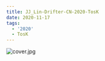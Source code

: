 ```yaml
---
title: JJ_Lin-Drifter-CN-2020-TosK
date: 2020-11-17
tags: 
  - '2020'
  - TosK
---
```


![cover.jpg](https://goindex.65style.workers.dev/3:/Music/JJ_Lin-Drifter-CN-2020-TosK/00-jj_lin-drifter-cn-2020-proof-tosk.jpg)

<!-- <retrotxt v-slot>
<pre class="has-text-plain text-1x font-ibm_vga_8x16">TTTTTTTTTTTTTTTTTTTT                            SSSSSSSS KKKKKKKK  KKKKKKKKKKKKKK
TT                TT     OOOOOOOO            SSSS     SS KK   KKK  KKKK        KK
TT               TTT   OOO      OOOO       SSS        SS KK    KKK  KKK        KK
TT               TT   OO           OO     SSS         SS KKK      KKKK        KK
TT               TT  OO             OO    SS          SS  KK       KK        KK
TT               TT OO               OO  SS           SS  KK                KK
TT               TTOO                OO  SS       SSSSSS  KK                KK
TTTTTTT      TTTTTTOO      OOOO       OO SS       SS SS   KK               KK
     TT      TT    OO      OOOOO      OO SS        SS     KK              KK
     TT      TT   OO      OO  OO      OO SS         SS    KK              KK
    TT       TT   OO      OO  OO      OO  SS         SS   KK               KK
    TT       TT   OO      OO  OO      OO   SS         SS  KK                KK
    TT       TT   OO      OO  OO      OO    SSS        SS KK                 KK
    TT       TT   OO      OOOOO       OO SSSS SS       SS KK                  KK
    TT       TT   OO       OOO       OO SS SSSSS       SS KK                   KK
    TT       TT    OO                OO SS             SS KK       KK           KK
   TT        TT    OO               OO  SS            SSS KK      KKKK         KK
   TT        TT     OO              OO SS             SS  KK      KK KK       KK
   TT        TT     OOO            OO  SS           SSS   KK      KK  KK    KKK
   TT         TT     OOO         OOO   SS         SSSS    KK       KK  KK  KKK
   TT         TT       OOO     OOOO     SSSSSSSSSSS       KK KKKKKKKK  KK KKK
   TTTTTTTTTTTTT         OOOOOOO                          KKKK          KKKK
+------------------------------------------------------------------------------+
|------------------------------[ Rls Information ]-----------------------------|
|                                                                              |
|                                                                              |
|     Supplier : Team TosK                       提供: Team TosK               |
|     Ripper   : Team TosK                       製作: Team TosK               |
|     Artist   : JJ Lin                          藝人: 林俊傑                  |
|     Album    : Drifter                         專輯: 倖存者                  |
|     Label    : Warner Music                    公司: 華納音樂                |
|     Retail   : 2020-10-20                      上市: 2020年10月20日          |
|     Release  : 2020-10-31                      發佈: 2020年10月31日          |
|     Genre    : Pop                             類型: 流行樂                  |
|     Source   : CDDA                            音源: CDDA                    |
|     Grabber  : EAC                             採集: EAC                     |
|     Tracks   : 07                              曲目: 07首                    |
|     Play Time: 30:11 min                       時長: 30分11秒                |
|     Size     : 54.00 MB                        大小: 54.00 MB                |
|     Bitrate  : VBRKbps                         速率: VBRKbps                 |
|     Encoder  : Lame 3.100 -V0                  工具: Lame 3.100 -V0          |
|                                                                              |
|                                                                              |
|-----[ Track List ]-----------------------------------------------------------|
|                                                                              |
|                                                                              |
|     01.Embark                                              [03:55]           |
|     02.No Turning Back                                     [04:38]           |
|     03.Drifter                                             [04:44]           |
|     04.The Lost Ones                                       [04:39]           |
|     05.So Be It                                            [04:35]           |
|     06.Passing Through                                     [04:13]           |
|     07.While I Can (Bonus Track)                           [03:27]           |
|                                                            -------           |
|     01.最嚮往的地方                                        [03:55]           |
|     02.交換餘生                                            [04:38]           |
|     03.倖存者                                              [04:44]           |
|     04.離開的那一些                                        [04:39]           |
|     05.最好是                                              [04:35]           |
|     06.暫時的記號                                          [04:13]           |
|     07.While I Can                                         [03:27]           |
|                                                            -------           |
|                                                             30:11 min        |
|                                                             54.00 MB         |
|                                                                              |
|                                                                              |
|                                                                              |
|                                                                              |
|                                                                              |
|-------------------------------[ Release Notes ]------------------------------|
|                                                                              |
|                                                                              |
|   "The Drifter, who has been broken, gives everything in exchange. But what  |
|   ’s the choice to be made?" JJ Lin explores parallel universes in his 14th |
|   regular album Drifter ? Like You Do, which arrives almost three years      |
|   after Message in a Bottle. The singer-songwriter delicately expresses      |
|   different emotions in his double EP, which features the pre-release        |
|   single "No Turning Back," title track "Drifter" and more.                  |
|                                                                              |
|                                                                              |
|            https://www.yesasia.com/1096312919-0-0-0-en/info.html             |
|                                                                              |
|                                                                              |
|                                                                              |
|--------------------------------[ Group News ]--------------------------------|
|                                                                              |
|                                                                              |
|    +--------------------------------------------------------------------+    |
|    |                                                                    |    |
|    | Music Without Boundaries !!!                                       |    |
|    +--------------------------------------------------------------------+    |
|                                                                              |
|                                                                              |
|    +----------------------------------+                                      |
|    |                                  |                                      |
|    | We Are Looking For:              |                                      |
|    |                                  |                                      |
|    |        100MBit+ affils           |                                      |
|    |        Retail CD &amp; BD Supplier   |                                      |
|    |        WEB Source Supplier       |                                      |
|    |        Translator                |                                      |
|    |                                  |                                      |
|    | How To Contact Us:               |                                      |
|    |                                  |                                      |
|    | E-Mail: Kikong1989@Gmail.com     |                                      |
|    |                                  |                    RlS No. 1872      |
|    +----------------------------------+                                      |
|                                                                              |
|                                                                              |
|                 2K20 t5oKsDmKaLsHsKdVhPaSmStMw9bWaRcRkYdLcC                  |
|------------------------------------------------------------------------------|
+------------------------------------------------------------------------------+
<span class="dos-cursor">_</span></pre>
</retrotxt> -->

<!-- <a-player 
    :options="{
        audio: [
          {
            name: '最嚮往的地方',
            artist: '林俊傑',
            url: 'https://goindex.65style.workers.dev/3:/Music/JJ_Lin-Drifter-CN-2020-TosK/01-jj_lin-embark-tosk.mp3',
            cover: 'https://goindex.65style.workers.dev/3:/Music/JJ_Lin-Drifter-CN-2020-TosK/00-jj_lin-drifter-cn-2020-proof-tosk.jpg',
            theme: '#ebd0c2'
          },
        ]
    }"
/> -->

<!-- <download url="https://mirrorace.org/m/103ur"/> -->

